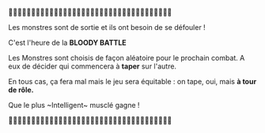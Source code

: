 🎃🎃🎃🎃🎃🎃🎃🎃🎃🎃🎃🎃🎃🎃🎃🎃🎃🎃🎃🎃🎃🎃🎃🎃🎃🎃🎃🎃🎃🎃🎃🎃🎃🎃🎃🎃

Les monstres sont de sortie et ils ont besoin de se défouler ! 

C'est l'heure de la **BLOODY BATTLE**


Les Monstres sont choisis de façon aléatoire pour le prochain combat.
A eux de décider qui commencera à **taper** sur l'autre.

En tous cas, ça fera mal mais le jeu sera équitable : on tape, oui, mais **à tour de rôle.**

Que le plus ~Intelligent~ musclé gagne !

🎃🎃🎃🎃🎃🎃🎃🎃🎃🎃🎃🎃🎃🎃🎃🎃🎃🎃🎃🎃🎃🎃🎃🎃🎃🎃🎃🎃🎃🎃🎃🎃🎃🎃🎃🎃
